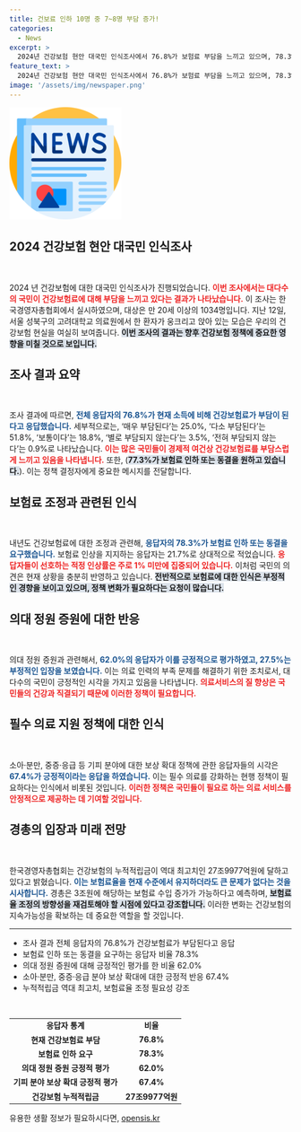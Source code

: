 ```yaml
---
title: 건보료 인하 10명 중 7~8명 부담 증가!
categories:
  - News
excerpt: >
  2024년 건강보험 현안 대국민 인식조사에서 76.8%가 보험료 부담을 느끼고 있으며, 78.3%는 내년도 인하 또는 동결을 원하고 있어 논란이 일고 있다. 정부의 의대 정원 증원과 정책에 대한 인식도 주목할 만하다.
feature_text: >
  2024년 건강보험 현안 대국민 인식조사에서 76.8%가 보험료 부담을 느끼고 있으며, 78.3%는 내년도 인하 또는 동결을 원하고 있어 논란이 일고 있다. 정부의 의대 정원 증원과 정책에 대한 인식도 주목할 만하다.
image: '/assets/img/newspaper.png'
---
```


<p><img src="/assets/img/newspaper.png" alt="kimp 속보" /></p>

<h2 data-ke-size="size26">2024 건강보험 현안 대국민 인식조사</h2>

<p data-ke-size="size16">&nbsp;</p>

<p data-ke-size="size16">2024 년 건강보험에 대한 대국민 인식조사가 진행되었습니다. <b><span style="color: #ee2323;">이번 조사에서는 대다수의 국민이 건강보험료에 대해 부담을 느끼고 있다는 결과가 나타났습니다.</span></b> 이 조사는 한국경영자총협회에서 실시하였으며, 대상은 만 20세 이상의 1034명입니다. 지난 12일, 서울 성북구의 고려대학교 의료원에서 한 환자가 웅크리고 앉아 있는 모습은 우리의 건강보험 현실을 여실히 보여줍니다. <b><span style="background-color: #21538527;">이번 조사의 결과는 향후 건강보험 정책에 중요한 영향을 미칠 것으로 보입니다.</span></b></p>

<h2 data-ke-size="size26">조사 결과 요약</h2>

<p data-ke-size="size16">&nbsp;</p>

<p data-ke-size="size16">조사 결과에 따르면, <b><span style="color: #1a5490;">전체 응답자의 76.8%가 현재 소득에 비해 건강보험료가 부담이 된다고 응답했습니다.</span></b> 세부적으로는, ‘매우 부담된다’는 25.0%, ‘다소 부담된다’는 51.8%, ‘보통이다’는 18.8%, ‘별로 부담되지 않는다’는 3.5%, ‘전혀 부담되지 않는다’는 0.9%로 나타났습니다. <b><span style="color: #ee2323;">이는 많은 국민들이 경제적 여건상 건강보험료를 부담스럽게 느끼고 있음을 나타냅니다.</span></b> 또한, (<b><span style="background-color: #21538527;">77.3%가 보험료 인하 또는 동결을 원하고 있습니다.</span></b>). 이는 정책 결정자에게 중요한 메시지를 전달합니다.</p>

<h2 data-ke-size="size26">보험료 조정과 관련된 인식</h2>

<p data-ke-size="size16">&nbsp;</p>

<p data-ke-size="size16">내년도 건강보험료에 대한 조정과 관련해, <b><span style="color: #1a5490;">응답자의 78.3%가 보험료 인하 또는 동결을 요구했습니다.</span></b> 보험료 인상을 지지하는 응답자는 21.7%로 상대적으로 적었습니다. <b><span style="color: #ee2323;">응답자들이 선호하는 적정 인상률은 주로 1% 미만에 집중되어 있습니다.</span></b> 이처럼 국민의 의견은 현재 상황을 충분히 반영하고 있습니다. <b><span style="background-color: #21538527;">전반적으로 보험료에 대한 인식은 부정적인 경향을 보이고 있으며, 정책 변화가 필요하다는 요청이 많습니다.</span></b></p>

<h2 data-ke-size="size26">의대 정원 증원에 대한 반응</h2>

<p data-ke-size="size16">&nbsp;</p>

<p data-ke-size="size16">의대 정원 증원과 관련해서, <b><span style="color: #1a5490;">62.0%의 응답자가 이를 긍정적으로 평가하였고, 27.5%는 부정적인 입장을 보였습니다.</span></b> 이는 의료 인력의 부족 문제를 해결하기 위한 조치로서, 대다수의 국민이 긍정적인 시각을 가지고 있음을 나타냅니다. <b><span style="color: #ee2323;">의료서비스의 질 향상은 국민들의 건강과 직결되기 때문에 이러한 정책이 필요합니다.</span></b></p>

<h2 data-ke-size="size26">필수 의료 지원 정책에 대한 인식</h2>

<p data-ke-size="size16">&nbsp;</p>

<p data-ke-size="size16">소아·분만, 중증·응급 등 기피 분야에 대한 보상 확대 정책에 관한 응답자들의 시각은 <b><span style="color: #1a5490;">67.4%가 긍정적이라는 응답을 하였습니다.</span></b> 이는 필수 의료를 강화하는 현행 정책이 필요하다는 인식에서 비롯된 것입니다. <b><span style="color: #ee2323;">이러한 정책은 국민들이 필요로 하는 의료 서비스를 안정적으로 제공하는 데 기여할 것입니다.</span></b></p>

<h2 data-ke-size="size26">경총의 입장과 미래 전망</h2>

<p data-ke-size="size16">&nbsp;</p>

<p data-ke-size="size16">한국경영자총협회는 건강보험의 누적적립금이 역대 최고치인 27조9977억원에 달하고 있다고 밝혔습니다. <b><span style="color: #1a5490;">이는 보험료율을 현재 수준에서 유지하더라도 큰 문제가 없다는 것을 시사합니다.</span></b> 경총은 3조원에 해당하는 보험료 수입 증가가 가능하다고 예측하며, <b><span style="background-color: #21538527;">보험료율 조정의 방향성을 재검토해야 할 시점에 있다고 강조합니다.</span></b> 이러한 변화는 건강보험의 지속가능성을 확보하는 데 중요한 역할을 할 것입니다.</p>

<hr>

<ul>
<li>조사 결과 전체 응답자의 76.8%가 건강보험료가 부담된다고 응답</li>
<li>보험료 인하 또는 동결을 요구하는 응답자 비율 78.3%</li>
<li>의대 정원 증원에 대해 긍정적인 평가를 한 비율 62.0%</li>
<li>소아·분만, 중증·응급 분야 보상 확대에 대한 긍정적 반응 67.4%</li>
<li>누적적립금 역대 최고치, 보험료율 조정 필요성 강조</li>
</ul>

<p data-ke-size="size16">&nbsp;</p>

<table style="width:100%">
<tr>
<td style="text-align: center; height: 17px;"><b>응답자 통계</b></td>
<td style="text-align: center; height: 17px;"><b>비율</b></td>
</tr>
<tr>
<td style="text-align: center; height: 17px;"><b>현재 건강보험료 부담</b></td>
<td style="text-align: center; height: 17px;"><b>76.8%</b></td>
</tr>
<tr>
<td style="text-align: center; height: 17px;"><b>보험료 인하 요구</b></td>
<td style="text-align: center; height: 17px;"><b>78.3%</b></td>
</tr>
<tr>
<td style="text-align: center; height: 17px;"><b>의대 정원 증원 긍정적 평가</b></td>
<td style="text-align: center; height: 17px;"><b>62.0%</b></td>
</tr>
<tr>
<td style="text-align: center; height: 17px;"><b>기피 분야 보상 확대 긍정적 평가</b></td>
<td style="text-align: center; height: 17px;"><b>67.4%</b></td>
</tr>
<tr>
<td style="text-align: center; height: 17px;"><b>건강보험 누적적립금</b></td>
<td style="text-align: center; height: 17px;"><b>27조9977억원</b></td>
</tr>
</table>
유용한 생활 정보가 필요하시다면, <a href="https://opensis.kr" rel="dofollow">opensis.kr</a>


